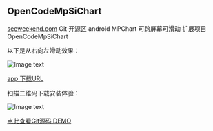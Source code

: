 ## OpenCodeMpSiChart

 [seeweekend.com](http://seeweekend.com) Git 开源区 android MPChart 可跨屏幕可滑动 扩展项目 OpenCodeMpSiChart

以下是从右向左滑动效果：


![Image text](http://vpcpublic.vpc100-oss-cn-beijing.aliyuncs.com/publicshar/mp1_gif.gif)


[app 下载URL](http://seeweekpublic.oss-cn-shanghai.aliyuncs.com/OpenCode/MpSiChart.apk)



扫描二维码下载安装体验：

![Image text](http://vpcpublic.vpc100-oss-cn-beijing.aliyuncs.com/publicshar/MpSiChartAppDown.png)

 [点此查看Git源码 DEMO](http://47.94.146.234/git/)
 
 
  
  